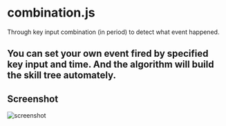 # combination.js
Through key input combination (in period) to detect what event happened.

You can set your own event fired by specified key input and time.  And the algorithm will build the skill tree automately.
-------
Screenshot
--------------------
![screenshot](https://raw.githubusercontent.com/b84330808/combination.js/master/screenshot.jpg)